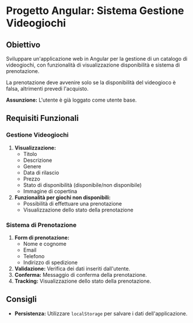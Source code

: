# Progetto Angular: Sistema Gestione Videogiochi

## Obiettivo
Sviluppare un'applicazione web in Angular per la gestione di un catalogo di videogiochi, con funzionalità di visualizzazione disponibilità e sistema di prenotazione.

La prenotazione deve avvenire solo se la disponibilità del videogioco è falsa, altrimenti prevedi l'acquisto.

**Assunzione:** L'utente è già loggato come utente base.

## Requisiti Funzionali

### Gestione Videogiochi
1. **Visualizzazione:**
   * Titolo
   * Descrizione
   * Genere
   * Data di rilascio
   * Prezzo
   * Stato di disponibilità (disponibile/non disponibile)
   * Immagine di copertina
2. **Funzionalità per giochi non disponibili:**
   * Possibilità di effettuare una prenotazione
   * Visualizzazione dello stato della prenotazione

### Sistema di Prenotazione
1. **Form di prenotazione:**
   * Nome e cognome
   * Email
   * Telefono
   * Indirizzo di spedizione
2. **Validazione:** Verifica dei dati inseriti dall'utente.
3. **Conferma:** Messaggio di conferma della prenotazione.
4. **Tracking:** Visualizzazione dello stato della prenotazione.

## Consigli
* **Persistenza:** Utilizzare `localStorage` per salvare i dati dell'applicazione.